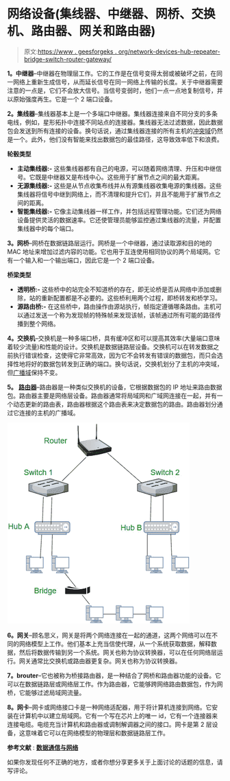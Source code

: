 # 网络设备(集线器、中继器、网桥、交换机、路由器、网关和路由器)

> 原文:[https://www . geesforgeks . org/network-devices-hub-repeater-bridge-switch-router-gateway/](https://www.geeksforgeeks.org/network-devices-hub-repeater-bridge-switch-router-gateways/)

**1。中继器**–中继器在物理层工作。它的工作是在信号变得太弱或被破坏之前，在同一网络上重新生成信号，从而延长信号在同一网络上传输的长度。关于中继器需要注意的一点是，它们不会放大信号。当信号变弱时，他们一点一点地复制信号，并以原始强度再生。它是一个 2 端口设备。

**2。集线器**–集线器基本上是一个多端口中继器。集线器连接来自不同分支的多条电线，例如，星形拓扑中连接不同站点的连接器。集线器无法过滤数据，因此数据包会发送到所有连接的设备。换句话说，通过集线器连接的所有主机的[冲突域](https://en.wikipedia.org/wiki/Collision_domain)仍然是一个。此外，他们没有智能来找出数据包的最佳路径，这导致效率低下和浪费。

**轮毂类型**

*   **主动集线器:-** 这些集线器都有自己的电源，可以随着网络清理、升压和中继信号。它既是中继器又是布线中心。这些用于扩展节点之间的最大距离。
*   **无源集线器:-** 这些是从节点收集布线并从有源集线器收集电源的集线器。这些集线器将信号中继到网络上，而不清理和提升它们，并且不能用于扩展节点之间的距离。
*   **智能集线器:-** 它像主动集线器一样工作，并包括远程管理功能。它们还为网络设备提供灵活的数据速率。它还使管理员能够监控通过集线器的流量，并配置集线器中的每个端口。

**3。网桥**–网桥在数据链路层运行。网桥是一个中继器，通过读取源和目的地的 MAC 地址来增加过滤内容的功能。它也用于互连使用相同协议的两个局域网。它有一个输入和一个输出端口，因此它是一个 2 端口设备。

**桥梁类型**

*   **透明桥:-** 这些桥中的站完全不知道桥的存在，即无论桥是否从网络中添加或删除，站的重新配置都是不必要的。这些桥利用两个过程，即桥转发和桥学习。
*   **源路由桥:-** 在这些桥中，路由操作由源站执行，帧指定遵循哪条路由。主机可以通过发送一个称为发现帧的特殊帧来发现该帧，该帧通过所有可能的路径传播到整个网络。

**4。交换机**–交换机是一种多端口桥，具有缓冲区和可以提高其效率(大量端口意味着较少流量)和性能的设计。交换机是数据链路层设备。交换机可以在转发数据之前执行错误检查，这使得它非常高效，因为它不会转发有错误的数据包，而只会选择性地将好的数据包转发到正确的端口。换句话说，交换机划分了主机的冲突域，但[广播域](https://en.wikipedia.org/wiki/Broadcast_domain)保持不变。

**5。** [**路由器**](#Routers)–路由器是一种类似交换机的设备，它根据数据包的 IP 地址来路由数据包。路由器主要是网络层设备。路由器通常将局域网和广域网连接在一起，并有一个动态更新的路由表，路由器根据这个路由表来决定数据包的路由。路由器划分通过它连接的主机的广播域。

![](img/bbc784a83900e1f229694fc39184e037.png)

**6。网关**–顾名思义，网关是将两个网络连接在一起的通道，这两个网络可以在不同的网络模型上工作。他们基本上充当信使代理，从一个系统获取数据，解释数据，然后将数据传输到另一个系统。网关也称为协议转换器，可以在任何网络层运行。网关通常比交换机或路由器更复杂。网关也称为协议转换器。

**7。brouter**–它也被称为桥接路由器，是一种结合了网桥和路由器功能的设备。它可以在数据链路层或网络层工作。作为路由器，它能够跨网络路由数据包，作为网桥，它能够过滤局域网流量。

**8。网卡**–网卡或网络接口卡是一种网络适配器，用于将计算机连接到网络。它安装在计算机中以建立局域网。它有一个写在芯片上的唯一 id，它有一个连接器来连接电缆。电缆充当计算机和路由器或调制解调器之间的接口。网卡是第 2 层设备，这意味着它可以在网络模型的物理层和数据链路层工作。

**参考文献** :
[**数据通信与网络**](https://amzn.to/3vDy7ka)

如果你发现任何不正确的地方，或者你想分享更多关于上面讨论的话题的信息，请写评论。